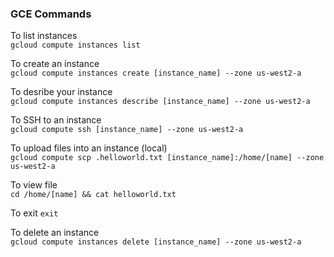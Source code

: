 ### GCE Commands

To list instances  
`gcloud compute instances list`

To create an instance  
`gcloud compute instances create [instance_name] --zone us-west2-a`  

To desribe your instance  
`gcloud compute instances describe [instance_name] --zone us-west2-a`

To SSH to an instance  
`gcloud compute ssh [instance_name] --zone us-west2-a`

To upload files into an instance (local)  
`gcloud compute scp .helloworld.txt [instance_name]:/home/[name] --zone us-west2-a`  

To view file  
`cd /home/[name] && cat helloworld.txt`  

To exit
`exit`  

To delete an instance  
`gcloud compute instances delete [instance_name] --zone us-west2-a`